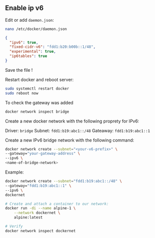 ## Enable ip v6

Edit or add `daemon.json`: 

```sh
nano /etc/docker/daemon.json
```

```json
{
  "ipv6": true,
  "fixed-cidr-v6": "fdd1:b20:b00b::1/48",
  "experimental": true,
  "ip6tables": true
}
```

Save the file !

Restart docker and reboot server:

```sh
sudo systemctl restart docker
sudo reboot now
```

To check the gateway was added

```sh
docker network inspect bridge
```

Create a new docker network with the following proprety for IPv6:

Driver: `bridge`
Subnet: `fdd1:b19:abc1::/48`
Gateaway: `fdd1:b19:abc1::1`

Create a new IPv6 bridge network with the following command:
```sh
docker network create --subnet="<your-v6-prefix>" \
--gateway="your-gateway-address" \
--ipv6 \
<name-of-bridge-network>
```

Example:
```sh
docker network create --subnet="fdd1:b19:abc1::/48" \
--gateway="fdd1:b19:abc1::1" \
--ipv6 \
dockernet

# Create and attach a container to our network:
docker run -di --name alpine-1 \
    --network dockernet \
    alpine:latest

# Verify
docker network inspect dockernet
```
